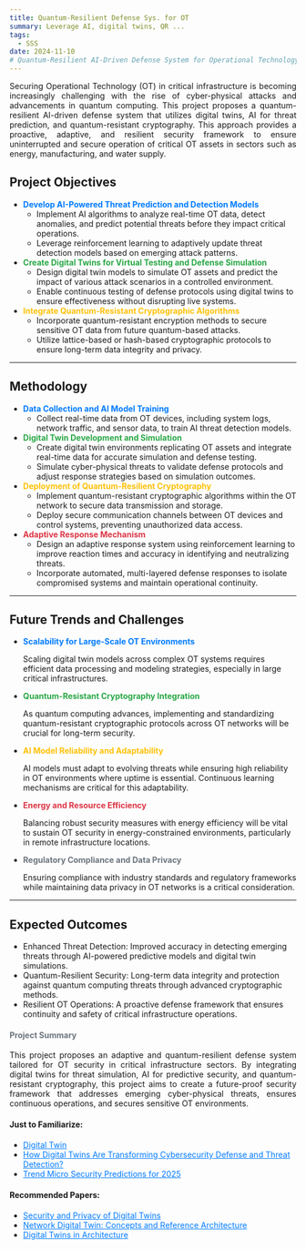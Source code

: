```yaml
---
title: Quantum-Resilient Defense Sys. for OT
summary: Leverage AI, digital twins, QR ...
tags:
  - SSS
date: 2024-11-10
# Quantum-Resilient AI-Driven Defense System for Operational Technology Security in Critical Infrastructure
---
```


<div class="research-section">
    <div style="text-align: justify;">
        <p>Securing Operational Technology (OT) in critical infrastructure is becoming increasingly challenging with the rise of cyber-physical attacks and advancements in quantum computing. This project proposes a quantum-resilient AI-driven defense system that utilizes digital twins, AI for threat prediction, and quantum-resistant cryptography. This approach provides a proactive, adaptive, and resilient security framework to ensure uninterrupted and secure operation of critical OT assets in sectors such as energy, manufacturing, and water supply.</p>
    </div>

<!--more-->

## Project Objectives

<ul class="project-steps">
    <li><strong style="color: #007BFF;">Develop AI-Powered Threat Prediction and Detection Models</strong>
        <ul class="sub-steps">
            <li>Implement AI algorithms to analyze real-time OT data, detect anomalies, and predict potential threats before they impact critical operations.</li>
            <li>Leverage reinforcement learning to adaptively update threat detection models based on emerging attack patterns.</li>
        </ul>
    </li>
    <li><strong style="color: #28A745;">Create Digital Twins for Virtual Testing and Defense Simulation</strong>
        <ul class="sub-steps">
            <li>Design digital twin models to simulate OT assets and predict the impact of various attack scenarios in a controlled environment.</li>
            <li>Enable continuous testing of defense protocols using digital twins to ensure effectiveness without disrupting live systems.</li>
        </ul>
    </li>
     <li><strong style="color: #FFC107;">Integrate Quantum-Resistant Cryptographic Algorithms</strong>
        <ul class="sub-steps">
            <li>Incorporate quantum-resistant encryption methods to secure sensitive OT data from future quantum-based attacks.</li>
            <li>Utilize lattice-based or hash-based cryptographic protocols to ensure long-term data integrity and privacy.</li>
        </ul>
    </li>
</ul>

---

## Methodology

<ul class="project-steps">
    <li><strong style="color: #007BFF;">Data Collection and AI Model Training</strong>
        <ul class="sub-steps">
            <li>Collect real-time data from OT devices, including system logs, network traffic, and sensor data, to train AI threat detection models.</li>
        </ul>
    </li>
    <li><strong style="color: #28A745;">Digital Twin Development and Simulation</strong>
        <ul class="sub-steps">
            <li>Create digital twin environments replicating OT assets and integrate real-time data for accurate simulation and defense testing.</li>
            <li>Simulate cyber-physical threats to validate defense protocols and adjust response strategies based on simulation outcomes.</li>
        </ul>
    </li>
    <li><strong style="color: #FFC107;">Deployment of Quantum-Resilient Cryptography</strong>
        <ul class="sub-steps">
            <li>Implement quantum-resistant cryptographic algorithms within the OT network to secure data transmission and storage.</li>
            <li>Deploy secure communication channels between OT devices and control systems, preventing unauthorized data access.</li>
        </ul>
    </li>
    <li><strong style="color: #DC3545;">Adaptive Response Mechanism</strong>
        <ul class="sub-steps">
            <li>Design an adaptive response system using reinforcement learning to improve reaction times and accuracy in identifying and neutralizing threats.</li>
            <li>Incorporate automated, multi-layered defense responses to isolate compromised systems and maintain operational continuity.</li>
        </ul>
    </li>
</ul>

---

## Future Trends and Challenges

<ul class="project-steps">
    <li><strong style="color: #007BFF;">Scalability for Large-Scale OT Environments</strong>
        <p>Scaling digital twin models across complex OT systems requires efficient data processing and modeling strategies, especially in large critical infrastructures.</p>
    </li>
    <li><strong style="color: #28A745;">Quantum-Resistant Cryptography Integration</strong>
        <p>As quantum computing advances, implementing and standardizing quantum-resistant cryptographic protocols across OT networks will be crucial for long-term security.</p>
    </li>
    <li><strong style="color: #FFC107;">AI Model Reliability and Adaptability</strong>
        <p>AI models must adapt to evolving threats while ensuring high reliability in OT environments where uptime is essential. Continuous learning mechanisms are critical for this adaptability.</p>
    </li>
    <li><strong style="color: #DC3545;">Energy and Resource Efficiency</strong>
        <p>Balancing robust security measures with energy efficiency will be vital to sustain OT security in energy-constrained environments, particularly in remote infrastructure locations.</p>
    </li>
    <li><strong style="color: #6C757D;">Regulatory Compliance and Data Privacy</strong>
        <p>Ensuring compliance with industry standards and regulatory frameworks while maintaining data privacy in OT networks is a critical consideration.</p>
    </li>
</ul>

---

## Expected Outcomes

<ul class="skills-list">
    <li><span class="skill-name">Enhanced Threat Detection:</span> Improved accuracy in detecting emerging threats through AI-powered predictive models and digital twin simulations.</li>
    <li><span class="skill-name">Quantum-Resilient Security:</span> Long-term data integrity and protection against quantum computing threats through advanced cryptographic methods.</li>
    <li><span class="skill-name">Resilient OT Operations:</span> A proactive defense framework that ensures continuity and safety of critical infrastructure operations.</li>
</ul>

<div style="text-align: justify;">
    <h4 style="color: #6C757D;">Project Summary</h4>
    <p>This project proposes an adaptive and quantum-resilient defense system tailored for OT security in critical infrastructure sectors. By integrating digital twins for threat simulation, AI for predictive security, and quantum-resistant cryptography, this project aims to create a future-proof security framework that addresses emerging cyber-physical threats, ensures continuous operations, and secures sensitive OT environments.</p>
</div>
</div>


<div style="margin-top: 20px;">
    <h4>Just to Familiarize:</h4>
    <ul>
        <li><a href="https://www.nvidia.com/en-us/glossary/digital-twin/" target="_blank" style="color: #007BFF;">Digital Twin</a></li>
        <li><a href="https://www.rsaconference.com/library/blog/how-digital-twins-are-transforming-cybersecurity-defense-and-threat-detection" target="_blank" style="color: #007BFF;">How Digital Twins Are Transforming Cybersecurity Defense and Threat Detection?</a></li>
        <li><a href="https://www.trendmicro.com/vinfo/us/security/research-and-analysis/predictions/the-artificial-future-trend-micro-security-predictions-for-2025" target="_blank" style="color: #007BFF;">Trend Micro Security Predictions for 2025</a></li>
    </ul>
</div>

<div style="margin-top: 20px;">
    <h4>Recommended Papers:</h4>
    <ul>
        <li><a href="/Papers/DT1.pdf" target="_blank" style="color: #007BFF;">Security and Privacy of Digital Twins</a></li>
        <li><a href="https://www.ietf.org/archive/id/draft-irtf-nmrg-network-digital-twin-arch-07.html" target="_blank" style="color: #007BFF;">Network Digital Twin: Concepts and Reference Architecture</a></li>
        <li><a href="/Papers/DT2.pdf" target="_blank" style="color: #007BFF;">Digital Twins in Architecture</a></li>
    </ul>
</div>

<!--more-->